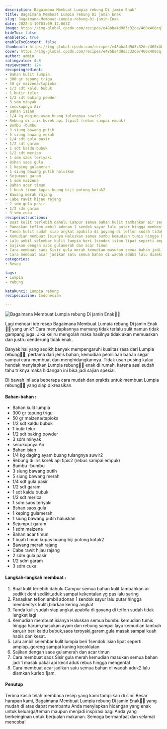 ```yaml
---
description: Bagaimana Membuat Lumpia rebung Di jamin Enak"
title: Bagaimana Membuat Lumpia rebung Di jamin Enak
slug: Bagaimana-Membuat-Lumpia-rebung-Di-jamin-Enak
date: 2022-3-19T03:09:12.063Z
image: https://img-global.cpcdn.com/recipes/e48bba4d9d3c32de/400x400cq70/photo.jpg
hideToc: false
enableToc: true
enableTocContent: false
thumbnail: https://img-global.cpcdn.com/recipes/e48bba4d9d3c32de/400x400cq70/photo.jpg
cover: https://img-global.cpcdn.com/recipes/e48bba4d9d3c32de/400x400cq70/photo.jpg
author: admin
ratingvalue: 4.8
reviewcount: 124
recipeingredient:
- Bahan kulit lumpia
- 300 gr tepung trigu
- 50 gr maizena/tapioka
- 1/2 sdt kaldu bubuk
- 1 butir telur
- 1/2 sdt baking powder
- 3 sdm minyak
- secukupnya Air
- Bahan isian
- 1/4 kg daging ayam buang tulangnya suwir2
- Rebung di iris korek api tipis2 (rebus sampai empuk)
- Bumbu -bumbu
- 3 siung bawang putih
- 5 siung bawang merah
- 1/4 sdt gula pasir
- 1/2 sdt garam
- 1 sdt kaldu bubuk
- 1/2 sdt merica
- 1 sdm saos teriyaki
- Bshan saos gula
- 1 keping gulamerah
- 1 siung bawang putih haluskan
- Sejumput garam
- 1 sdm maizena
- Bahan acar timun
- 1 buah timun kupas buang biji potong kotak2
- Bawang merah rajang
- Cabe rawit hijau rajang
- 2 sdm gula pasir
- 1/2 sdm garam
- 3 sdm cuka
recipeinstructions:
- Buat kulit terlebih dahulu Campur semua bahan kulit tambahkan air sedikit deni sedikit,aduk sampai kekentalan yg pas lalu saring
- Panaskan teflon ambil adonan 1 sendok sayur lalu putar hingga membentyk kuliti,biarkan kering angkat
- Tanda kulit sudah siap angkat apabila di goyang di teflon sudah tidak lengket lagi
- Kemudian membuat isianya Haluskan semua bumbu kemudian tumis hingga harum,masukan ayam dan rebung sampai layu kemudian tambah kan,air beri kaldu bubuk,saos teroyaki,garam,gula masak sampai kuah habis dan kesat.
- Lalu ambil selembar kulit lumpia beri 1sendok isian lipat seperti amplop..goreng sampai kuning kecoklatan
- Sajikan dengan saos gulamerah dan acar timun
- Cara membuat saos Sisir gula merah kemudian masukan semua bahan jadi 1 masak pakai api kecil aduk rebus hingga mengental
- Cara membuat acar jadikan satu semua bahan di wadah aduk2 lalu diamkan kurleb 1jam.
categories:
- Resep

tags:
- Lumpia
- rebung

katakunci: Lumpia rebung
recipecuisine: Indonesian

---
```


![Bagaimana Membuat Lumpia rebung Di jamin Enak👩‍🍳](https://img-global.cpcdn.com/recipes/e48bba4d9d3c32de/400x400cq70/photo.jpg)

Lagi mencari ide resep Bagaimana Membuat Lumpia rebung Di jamin Enak👩‍🍳 yang unik? Cara menyiapkannya memang tidak terlalu sulit namun tidak gampang juga. Jika keliru mengolah maka hasilnya tidak akan memuaskan dan justru cenderung tidak enak.

Banyak hal yang sedikit banyak mempengaruhi kualitas rasa dari Lumpia rebung👩‍🍳, pertama dari jenis bahan, kemudian pemilihan bahan segar sampai cara membuat dan menghidangkannya. Tidak usah pusing kalau hendak menyiapkan Lumpia rebung👩‍🍳 enak di rumah, karena asal sudah tahu triknya maka hidangan ini bisa jadi sajian spesial.

Di bawah ini ada beberapa cara mudah dan praktis untuk membuat Lumpia rebung👩‍🍳 yang siap dikreasikan.

<!--inarticleads1-->

#### Bahan-bahan :

- Bahan kulit lumpia
- 300 gr tepung trigu
- 50 gr maizena/tapioka
- 1/2 sdt kaldu bubuk
- 1 butir telur
- 1/2 sdt baking powder
- 3 sdm minyak
- secukupnya Air
- Bahan isian
- 1/4 kg daging ayam buang tulangnya suwir2
- Rebung di iris korek api tipis2 (rebus sampai empuk)
- Bumbu -bumbu
- 3 siung bawang putih
- 5 siung bawang merah
- 1/4 sdt gula pasir
- 1/2 sdt garam
- 1 sdt kaldu bubuk
- 1/2 sdt merica
- 1 sdm saos teriyaki
- Bshan saos gula
- 1 keping gulamerah
- 1 siung bawang putih haluskan
- Sejumput garam
- 1 sdm maizena
- Bahan acar timun
- 1 buah timun kupas buang biji potong kotak2
- Bawang merah rajang
- Cabe rawit hijau rajang
- 2 sdm gula pasir
- 1/2 sdm garam
- 3 sdm cuka

<!--inarticleads2-->

#### Langkah-langkah membuat :

1. Buat kulit terlebih dahulu Campur semua bahan kulit tambahkan air sedikit deni sedikit,aduk sampai kekentalan yg pas lalu saring
1. Panaskan teflon ambil adonan 1 sendok sayur lalu putar hingga membentyk kuliti,biarkan kering angkat
1. Tanda kulit sudah siap angkat apabila di goyang di teflon sudah tidak lengket lagi
1. Kemudian membuat isianya Haluskan semua bumbu kemudian tumis hingga harum,masukan ayam dan rebung sampai layu kemudian tambah kan,air beri kaldu bubuk,saos teroyaki,garam,gula masak sampai kuah habis dan kesat.
1. Lalu ambil selembar kulit lumpia beri 1sendok isian lipat seperti amplop..goreng sampai kuning kecoklatan
1. Sajikan dengan saos gulamerah dan acar timun
1. Cara membuat saos Sisir gula merah kemudian masukan semua bahan jadi 1 masak pakai api kecil aduk rebus hingga mengental
1. Cara membuat acar jadikan satu semua bahan di wadah aduk2 lalu diamkan kurleb 1jam.

#### Penutup

Terima kasih telah membaca resep yang kami tampilkan di sini. Besar harapan kami, Bagaimana Membuat Lumpia rebung Di jamin Enak👩‍🍳 yang mudah di atas dapat membantu Anda menyiapkan hidangan yang enak untuk keluarga/teman maupun menjadi inspirasi bagi Anda yang berkeinginan untuk berjualan makanan. Semoga bermanfaat dan selamat mencoba!